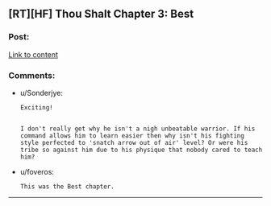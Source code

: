 ## [RT][HF] Thou Shalt Chapter 3: Best

### Post:

[Link to content](https://thoushaltserial.wordpress.com/2019/02/19/chapter-3-best/)

### Comments:

- u/Sonderjye:
  ```
  Exciting!   


  I don't really get why he isn't a nigh unbeatable warrior. If his command allows him to learn easier then why isn't his fighting style perfected to 'snatch arrow out of air' level? Or were his tribe so against him due to his physique that nobody cared to teach him?
  ```

- u/foveros:
  ```
  This was the Best chapter.
  ```

---

